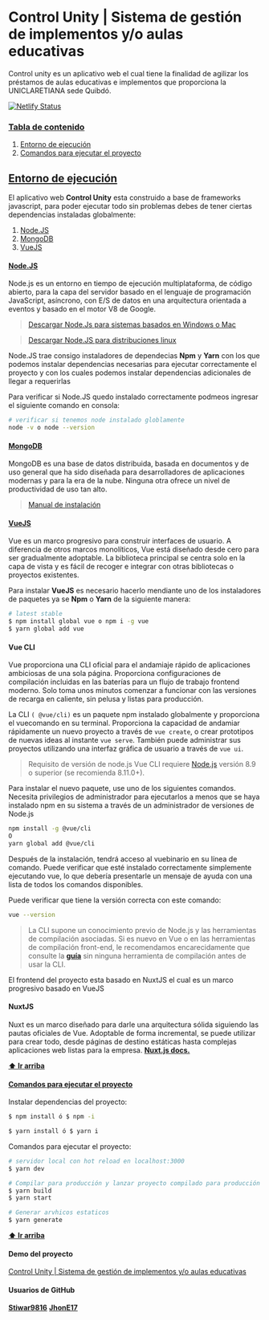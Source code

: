 # Control Unity | Sistema de gestión de implementos y/o aulas educativas

Control unity es un aplicativo web el cual tiene la finalidad de agilizar los préstamos de aulas educativas e implementos que proporciona la UNICLARETIANA sede Quibdó.

[![Netlify Status](https://api.netlify.com/api/v1/badges/e3e53083-42e1-4740-9f26-33f43ba31b44/deploy-status)](https://app.netlify.com/sites/controlunity/deploys)

### [Tabla de contenido](#tabla-de-contenido)
1. [Entorno de ejecución](#entorno-de-ejecución)
1. [Comandos para ejecutar el proyecto](#comandos-para-ejecutar-el-proyecto)


## [Entorno de ejecución](#entorno-de-ejecución)
El aplicativo web **Control Unity** esta construido a base de frameworks javascript, para poder ejecutar todo sin problemas debes de tener ciertas dependencias instaladas globalmente:
1. [Node.JS](#node.js)
2. [MongoDB](mongodb)
3. [VueJS](#vuejs)

#### [Node.JS](#node.js)
Node.js es un entorno en tiempo de ejecución multiplataforma, de código abierto, para la capa del servidor basado en el lenguaje de programación JavaScript, asíncrono, con E/S de datos en una arquitectura orientada a eventos y basado en el motor V8 de Google.

> [Descargar Node.Js para sistemas basados en Windows o Mac](https://nodejs.org/es/download/)

> [Descargar Node.JS para distribuciones linux](https://nodejs.org/es/download/package-manager/)

Node.JS trae consigo instaladores de dependecias **Npm** y **Yarn** con los que podemos instalar dependencias necesarias para ejecutar correctamente el proyecto y con los cuales podemos instalar dependencias adicionales de llegar a requerirlas

Para verificar si Node.JS quedo instalado correctamente podmeos ingresar el siguiente comando en consola:

``` bash
# verificar si tenemos node instalado globlamente
node -v o node --version 
```

#### [MongoDB](mongodb)
MongoDB es una base de datos distribuida, basada en documentos y de uso general que ha sido diseñada para desarrolladores de aplicaciones modernas y para la era de la nube. Ninguna otra ofrece un nivel de productividad de uso tan alto.

> [Manual de instalación](https://docs.mongodb.com/manual/installation/)

#### [VueJS](#vuejs)
Vue es un marco progresivo para construir interfaces de usuario. A diferencia de otros marcos monolíticos, Vue está diseñado desde cero para ser gradualmente adoptable. La biblioteca principal se centra solo en la capa de vista y es fácil de recoger e integrar con otras bibliotecas o proyectos existentes.

Para instalar **VueJS** es necesario hacerlo mendiante uno de los instaladores de paquetes ya se **Npm** o **Yarn** de la siguiente manera:

``` bash
# latest stable
$ npm install global vue o npm i -g vue
$ yarn global add vue
```
#### Vue CLI
Vue proporciona una CLI oficial para el andamiaje rápido de aplicaciones ambiciosas de una sola página. Proporciona configuraciones de compilación incluidas en las baterías para un flujo de trabajo frontend moderno. Solo toma unos minutos comenzar a funcionar con las versiones de recarga en caliente, sin pelusa y listas para producción.

La CLI ``( @vue/cli)`` es un paquete npm instalado globalmente y proporciona el vuecomando en su terminal. Proporciona la capacidad de andamiar rápidamente un nuevo proyecto a través de ``vue create``, o crear prototipos de nuevas ideas al instante ``vue serve``. También puede administrar sus proyectos utilizando una interfaz gráfica de usuario a través de ``vue ui``. 

> Requisito de versión de node.js
Vue CLI requiere [Node.js](https://nodejs.org/es/) versión 8.9 o superior (se recomienda 8.11.0+).

Para instalar el nuevo paquete, use uno de los siguientes comandos. Necesita privilegios de administrador para ejecutarlos a menos que se haya instalado npm en su sistema a través de un administrador de versiones de Node.js 

``` bash
npm install -g @vue/cli
O 
yarn global add @vue/cli
```
Después de la instalación, tendrá acceso al vuebinario en su línea de comando. Puede verificar que esté instalado correctamente simplemente ejecutando vue, lo que debería presentarle un mensaje de ayuda con una lista de todos los comandos disponibles.

Puede verificar que tiene la versión correcta con este comando:
``` bash
vue --version
```

> La CLI supone un conocimiento previo de Node.js y las herramientas de compilación asociadas. Si es nuevo en Vue o en las herramientas de compilación front-end, le recomendamos encarecidamente que consulte la **[guía](https://vuejs.org/v2/guide/)** sin ninguna herramienta de compilación antes de usar la CLI.

El frontend del proyecto esta basado en NuxtJS el cual es un marco progresivo basado en VueJS

#### NuxtJS

Nuxt es un marco diseñado para darle una arquitectura sólida siguiendo las pautas oficiales de Vue. Adoptable de forma incremental, se puede utilizar para crear todo, desde páginas de destino estáticas hasta complejas aplicaciones web listas para la empresa.
**[Nuxt.js docs.](https://nuxtjs.org/guide)**

**[⬆ Ir arriba](#tabla-de-contenido)**

#### [Comandos para ejecutar el proyecto](#comandos-para-ejecutar-el-proyecto)

Instalar dependencias del proyecto:
``` bash
$ npm install ó $ npm -i
```
``` bash
$ yarn install ó $ yarn i
```

Comandos para ejecutar el proyecto:
``` bash
# servidor local con hot reload en localhost:3000
$ yarn dev

# Compilar para producción y lanzar proyecto compilado para producción en local
$ yarn build
$ yarn start

# Generar arvhicos estaticos
$ yarn generate
```

**[⬆ Ir arriba](#tabla-de-contenido)**

#### Demo del proyecto
[Control Unity | Sistema de gestión de implementos y/o aulas educativas](https://controlunity.netlify.app/ "Ir a control unity")

#### Usuarios de GitHub
**[Stiwar9816](https://github.com/Stiwar9816)**
**[JhonE17](https://github.com/JhonE17)**